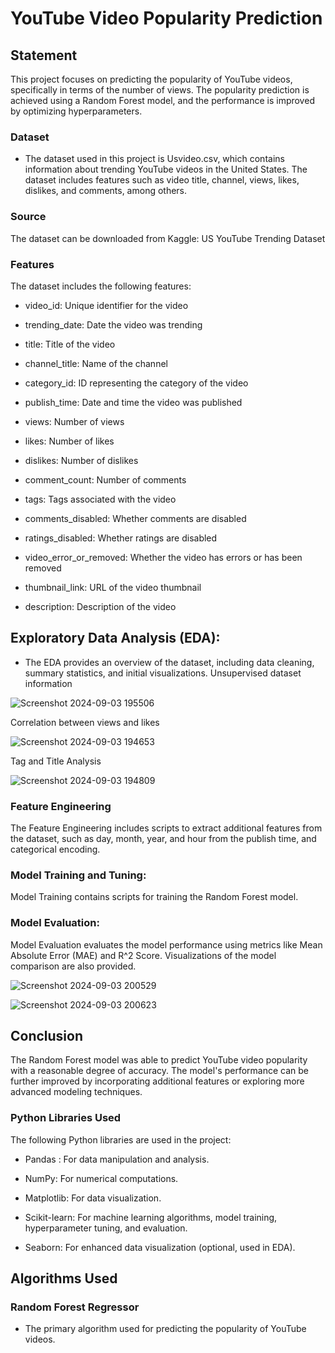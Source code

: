

# YouTube Video Popularity Prediction

##  Statement

This project focuses on predicting the popularity of YouTube videos, specifically in terms of the number of views. The popularity prediction is achieved using a Random Forest model, and the performance is improved by optimizing hyperparameters.


### Dataset

- The dataset used in this project is Usvideo.csv, which contains information about trending YouTube videos in the United States. The dataset includes features such as video title, channel, views, likes, dislikes, and comments, among others.

### Source

The dataset can be downloaded from Kaggle: US YouTube Trending Dataset

### Features
The dataset includes the following features:

- video_id: Unique identifier for the video

- trending_date: Date the video was trending

- title: Title of the video

- channel_title: Name of the channel
- category_id: ID representing the category of the video
- publish_time: Date and time the video was published
- views: Number of views
- likes: Number of likes
- dislikes: Number of dislikes
- comment_count: Number of comments
- tags: Tags associated with the video
- comments_disabled: Whether comments are disabled
- ratings_disabled: Whether ratings are disabled
- video_error_or_removed: Whether the video has errors or has been removed
- thumbnail_link: URL of the video thumbnail
- description: Description of the video


## Exploratory Data Analysis (EDA):

- The EDA  provides an overview of the dataset, including data cleaning, summary statistics, and initial visualizations.
Unsupervised dataset information

![Screenshot 2024-09-03 195506](https://github.com/user-attachments/assets/a33b79d6-4da5-45c7-b0db-09650dfdb249)

Correlation between views and likes

![Screenshot 2024-09-03 194653](https://github.com/user-attachments/assets/4eb31c1d-c5d6-42c5-b1de-fc15e9142828)

Tag and Title Analysis
        
![Screenshot 2024-09-03 194809](https://github.com/user-attachments/assets/371d6e92-c748-4ea0-8418-af92f2ee74d7)

        

### Feature Engineering

The Feature Engineering  includes scripts to extract additional features from the dataset, such as day, month, year, and hour from the publish time, and categorical encoding.

### Model Training and Tuning:

 Model Training  contains scripts for training the Random Forest model.

### Model Evaluation:

 Model Evaluation  evaluates the model performance using metrics like Mean Absolute Error (MAE) and R^2 Score. Visualizations of the model comparison are also provided.

 ![Screenshot 2024-09-03 200529](https://github.com/user-attachments/assets/c98b8ac9-41d0-4209-bb4b-7e41cd89d9ce)

 ![Screenshot 2024-09-03 200623](https://github.com/user-attachments/assets/4a3c23c2-0f26-428b-b578-613e7ab3fd90)


## Conclusion

The Random Forest model was able to predict YouTube video popularity with a reasonable degree of accuracy. The model's performance can be further improved by incorporating additional features or exploring more advanced modeling techniques.


           

### Python Libraries Used
The following Python libraries are used in the project:

-  Pandas  : For data manipulation and analysis.


- NumPy: For numerical computations.


- Matplotlib: For data visualization.


- Scikit-learn: For machine learning algorithms, model training, hyperparameter tuning, and evaluation.


- Seaborn: For enhanced data visualization (optional, used in EDA).
## Algorithms Used
### Random Forest Regressor

- The primary algorithm used for predicting the popularity of YouTube videos.
